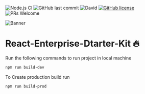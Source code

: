 ![Node.js CI](https://github.com/anandgupta193/react-enterprise-starter-kit/workflows/Node.js%20CI/badge.svg?branch=master)
![GitHub last commit](https://img.shields.io/github/last-commit/anandgupta193/react-enterprise-starter-kit)
![David](https://img.shields.io/david/dev/anandgupta193/react-enterprise-starter-kit?label=dependencies)
[![GitHub license](https://img.shields.io/github/license/anandgupta193/react-enterprise-starter-kit)](https://github.com/anandgupta193/react-enterprise-starter-kit/blob/master/LICENSE)
![PRs Welcome](https://img.shields.io/badge/PRs-welcome-brightgreen.svg)

![Banner](https://user-images.githubusercontent.com/24511864/87848141-f8d04780-c8fa-11ea-8dae-3dde9fe6a68d.png)

# React-Enterprise-Dtarter-Kit :fire:

Run the following commands to run project in local machine

```bash
npm run build-dev
```

To Create production build run

```bash
npm run build-prod
```
